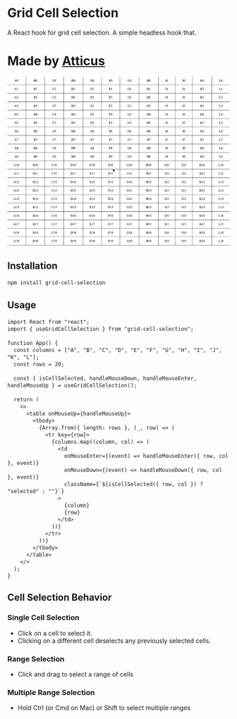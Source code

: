 # Grid Cell Selection

A React hook for grid cell selection. A simple headless hook that.

# Made by [Atticus](https://atticusthomson.com)

![Grid Cell Selection](https://github.com/attithom/grid-cell-selection/blob/main/example.gif)

## Installation

```bash
npm install grid-cell-selection
```

## Usage

```tsx
import React from "react";
import { useGridCellSelection } from "grid-cell-selection";

function App() {
  const columns = ["A", "B", "C", "D", "E", "F", "G", "H", "I", "J", "K", "L"];
  const rows = 20;

  const { isCellSelected, handleMouseDown, handleMouseEnter, handleMouseUp } = useGridCellSelection();

  return (
    <>
      <table onMouseUp={handleMouseUp}>
        <tbody>
          {Array.from({ length: rows }, (_, row) => (
            <tr key={row}>
              {columns.map((column, col) => (
                <td
                  onMouseEnter={(event) => handleMouseEnter({ row, col }, event)}
                  onMouseDown={(event) => handleMouseDown({ row, col }, event)}
                  className={`${isCellSelected({ row, col }) ? "selected" : ""}`}
                >
                  {column}
                  {row}
                </td>
              ))}
            </tr>
          ))}
        </tbody>
      </table>
    </>
  );
}
```

## Cell Selection Behavior

### Single Cell Selection

- Click on a cell to select it.
- Clicking on a different cell deselects any previously selected cells.

### Range Selection

- Click and drag to select a range of cells

### Multiple Range Selection

- Hold Ctrl (or Cmd on Mac) or Shift to select multiple ranges
